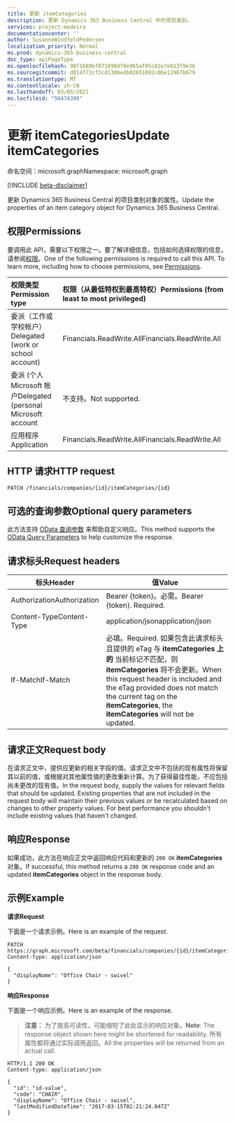 ```yaml
---
title: 更新 itemCategories
description: 更新 Dynamics 365 Business Central 中的项目类别。
services: project-madeira
documentationcenter: ''
author: SusanneWindfeldPedersen
localization_priority: Normal
ms.prod: dynamics-365-business-central
doc_type: apiPageType
ms.openlocfilehash: 98f1680bf871890df8e965af05c82e7e813f9e36
ms.sourcegitcommit: d014f72cf2cd130bedb02651092c0be12967b679
ms.translationtype: MT
ms.contentlocale: zh-CN
ms.lasthandoff: 03/05/2021
ms.locfileid: "50474398"
---
```

# <a name="update-itemcategories"></a><span data-ttu-id="1ad31-103">更新 itemCategories</span><span class="sxs-lookup"><span data-stu-id="1ad31-103">Update itemCategories</span></span>

<span data-ttu-id="1ad31-104">命名空间：microsoft.graph</span><span class="sxs-lookup"><span data-stu-id="1ad31-104">Namespace: microsoft.graph</span></span>

[!INCLUDE [beta-disclaimer](../../includes/beta-disclaimer.md)]

<span data-ttu-id="1ad31-105">更新 Dynamics 365 Business Central 的项目类别对象的属性。</span><span class="sxs-lookup"><span data-stu-id="1ad31-105">Update the properties of an item category object for Dynamics 365 Business Central.</span></span>

## <a name="permissions"></a><span data-ttu-id="1ad31-106">权限</span><span class="sxs-lookup"><span data-stu-id="1ad31-106">Permissions</span></span>
<span data-ttu-id="1ad31-p101">要调用此 API，需要以下权限之一。要了解详细信息，包括如何选择权限的信息，请参阅[权限](/graph/permissions-reference)。</span><span class="sxs-lookup"><span data-stu-id="1ad31-p101">One of the following permissions is required to call this API. To learn more, including how to choose permissions, see [Permissions](/graph/permissions-reference).</span></span>

|<span data-ttu-id="1ad31-109">权限类型</span><span class="sxs-lookup"><span data-stu-id="1ad31-109">Permission type</span></span> |<span data-ttu-id="1ad31-110">权限（从最低特权到最高特权）</span><span class="sxs-lookup"><span data-stu-id="1ad31-110">Permissions (from least to most privileged)</span></span>|
|:---------------|:------------------------------------------|
|<span data-ttu-id="1ad31-111">委派（工作或学校帐户）</span><span class="sxs-lookup"><span data-stu-id="1ad31-111">Delegated (work or school account)</span></span>|<span data-ttu-id="1ad31-112">Financials.ReadWrite.All</span><span class="sxs-lookup"><span data-stu-id="1ad31-112">Financials.ReadWrite.All</span></span> |
|<span data-ttu-id="1ad31-113">委派 (个人 Microsoft 帐户</span><span class="sxs-lookup"><span data-stu-id="1ad31-113">Delegated (personal Microsoft account</span></span>|<span data-ttu-id="1ad31-114">不支持。</span><span class="sxs-lookup"><span data-stu-id="1ad31-114">Not supported.</span></span>|
|<span data-ttu-id="1ad31-115">应用程序</span><span class="sxs-lookup"><span data-stu-id="1ad31-115">Application</span></span>|<span data-ttu-id="1ad31-116">Financials.ReadWrite.All</span><span class="sxs-lookup"><span data-stu-id="1ad31-116">Financials.ReadWrite.All</span></span>|

## <a name="http-request"></a><span data-ttu-id="1ad31-117">HTTP 请求</span><span class="sxs-lookup"><span data-stu-id="1ad31-117">HTTP request</span></span>

```
PATCH /financials/companies/{id}/itemCategories/{id}
```

## <a name="optional-query-parameters"></a><span data-ttu-id="1ad31-118">可选的查询参数</span><span class="sxs-lookup"><span data-stu-id="1ad31-118">Optional query parameters</span></span>
<span data-ttu-id="1ad31-119">此方法支持 [OData 查询参数](/graph/query-parameters) 来帮助自定义响应。</span><span class="sxs-lookup"><span data-stu-id="1ad31-119">This method supports the [OData Query Parameters](/graph/query-parameters) to help customize the response.</span></span>

## <a name="request-headers"></a><span data-ttu-id="1ad31-120">请求标头</span><span class="sxs-lookup"><span data-stu-id="1ad31-120">Request headers</span></span>
|<span data-ttu-id="1ad31-121">标头</span><span class="sxs-lookup"><span data-stu-id="1ad31-121">Header</span></span>       |<span data-ttu-id="1ad31-122">值</span><span class="sxs-lookup"><span data-stu-id="1ad31-122">Value</span></span>                    |
|-------------|-------------------------|
|<span data-ttu-id="1ad31-123">Authorization</span><span class="sxs-lookup"><span data-stu-id="1ad31-123">Authorization</span></span>|<span data-ttu-id="1ad31-p102">Bearer {token}。必需。</span><span class="sxs-lookup"><span data-stu-id="1ad31-p102">Bearer {token}. Required.</span></span>|
|<span data-ttu-id="1ad31-126">Content-Type</span><span class="sxs-lookup"><span data-stu-id="1ad31-126">Content-Type</span></span> |<span data-ttu-id="1ad31-127">application/json</span><span class="sxs-lookup"><span data-stu-id="1ad31-127">application/json</span></span>         |
|<span data-ttu-id="1ad31-128">If-Match</span><span class="sxs-lookup"><span data-stu-id="1ad31-128">If-Match</span></span>     |<span data-ttu-id="1ad31-129">必填。</span><span class="sxs-lookup"><span data-stu-id="1ad31-129">Required.</span></span> <span data-ttu-id="1ad31-130">如果包含此请求标头且提供的 eTag 与 **itemCategories 上的** 当前标记不匹配，则 **itemCategories** 将不会更新。</span><span class="sxs-lookup"><span data-stu-id="1ad31-130">When this request header is included and the eTag provided does not match the current tag on the **itemCategories**, the **itemCategories** will not be updated.</span></span> |

## <a name="request-body"></a><span data-ttu-id="1ad31-131">请求正文</span><span class="sxs-lookup"><span data-stu-id="1ad31-131">Request body</span></span>
<span data-ttu-id="1ad31-p104">在请求正文中，提供应更新的相关字段的值。请求正文中不包括的现有属性将保留其以前的值，或根据对其他属性值的更改重新计算。为了获得最佳性能，不应包括尚未更改的现有值。</span><span class="sxs-lookup"><span data-stu-id="1ad31-p104">In the request body, supply the values for relevant fields that should be updated. Existing properties that are not included in the request body will maintain their previous values or be recalculated based on changes to other property values. For best performance you shouldn't include existing values that haven't changed.</span></span>

## <a name="response"></a><span data-ttu-id="1ad31-135">响应</span><span class="sxs-lookup"><span data-stu-id="1ad31-135">Response</span></span>
<span data-ttu-id="1ad31-136">如果成功，此方法在响应正文中返回响应代码和更新的 `200 OK` **itemCategories** 对象。</span><span class="sxs-lookup"><span data-stu-id="1ad31-136">If successful, this method returns a `200 OK` response code and an updated **itemCategories** object in the response body.</span></span>

## <a name="example"></a><span data-ttu-id="1ad31-137">示例</span><span class="sxs-lookup"><span data-stu-id="1ad31-137">Example</span></span>

<span data-ttu-id="1ad31-138">**请求**</span><span class="sxs-lookup"><span data-stu-id="1ad31-138">**Request**</span></span>

<span data-ttu-id="1ad31-139">下面是一个请求示例。</span><span class="sxs-lookup"><span data-stu-id="1ad31-139">Here is an example of the request.</span></span>
```http
PATCH https://graph.microsoft.com/beta/financials/companies/{id}/itemCategories/{id}
Content-type: application/json

{
  "displayName": "Office Chair - swivel"
}
```

<span data-ttu-id="1ad31-140">**响应**</span><span class="sxs-lookup"><span data-stu-id="1ad31-140">**Response**</span></span>

<span data-ttu-id="1ad31-141">下面是一个响应示例。</span><span class="sxs-lookup"><span data-stu-id="1ad31-141">Here is an example of the response.</span></span> 

> <span data-ttu-id="1ad31-142">**注意：** 为了提高可读性，可能缩短了此处显示的响应对象。</span><span class="sxs-lookup"><span data-stu-id="1ad31-142">**Note**: The response object shown here might be shortened for readability.</span></span> <span data-ttu-id="1ad31-143">所有属性都将通过实际调用返回。</span><span class="sxs-lookup"><span data-stu-id="1ad31-143">All the properties will be returned from an actual call.</span></span>

```http
HTTP/1.1 200 OK
Content-type: application/json

{
  "id": "id-value",
  "code": "CHAIR",
  "displayName": "Office Chair - swivel",
  "lastModifiedDateTime": "2017-03-15T02:21:24.047Z"
}
```


